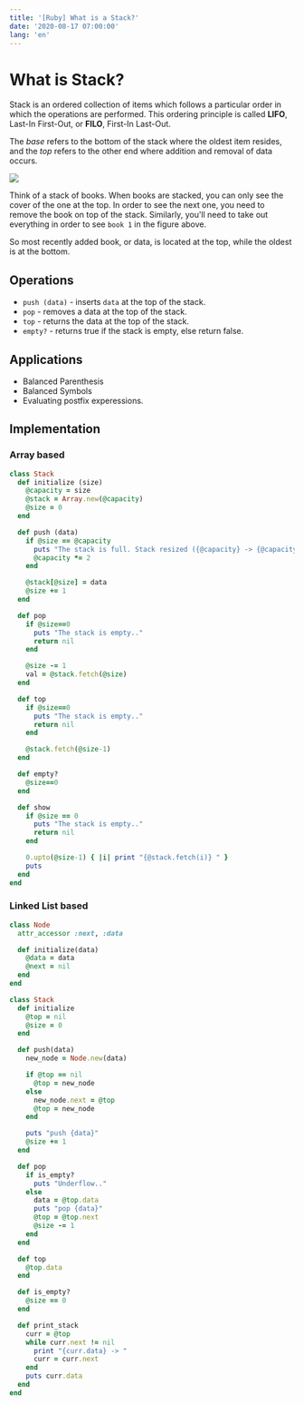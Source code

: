 ```yaml
---
title: '[Ruby] What is a Stack?'
date: '2020-08-17 07:00:00'
lang: 'en'
---
```


# What is Stack?
Stack is an ordered collection of items which follows a particular order in which the operations are performed. 
This ordering principle is called **LIFO**, Last-In First-Out, or **FILO**, First-In Last-Out.

The _base_ refers to the bottom of the stack where the oldest item resides, and the _top_ refers to the other end where addition and removal of data occurs.

![](/images/data-structure/stack/stack-1.png)

Think of a stack of books. When books are stacked, you can only see the cover of the one at the top. In order to see the next one, you need to remove the book on top of the stack. Similarly, you'll need to take out everything in order to see `book 1` in the figure above.

So most recently added book, or data, is located at the top, while the oldest is at the bottom.

## Operations
- `push (data)` - inserts `data` at the top of the stack.
- `pop` - removes a data at the top of the stack.
- `top` - returns the data at the top of the stack.
- `empty?` - returns true if the stack is empty, else return false.

## Applications
- Balanced Parenthesis
- Balanced Symbols
- Evaluating postfix experessions.

## Implementation

### Array based
```rb
class Stack
  def initialize (size)
    @capacity = size
    @stack = Array.new(@capacity)
    @size = 0
  end

  def push (data)
    if @size == @capacity
      puts "The stack is full. Stack resized ({@capacity} -> {@capacity * 2})"
      @capacity *= 2
    end

    @stack[@size] = data
    @size += 1
  end

  def pop
    if @size==0
      puts "The stack is empty.."
      return nil
    end

    @size -= 1
    val = @stack.fetch(@size)
  end

  def top
    if @size==0
      puts "The stack is empty.."
      return nil
    end

    @stack.fetch(@size-1)
  end

  def empty?
    @size==0
  end

  def show
    if @size == 0
      puts "The stack is empty.."
      return nil
    end

    0.upto(@size-1) { |i| print "{@stack.fetch(i)} " }
    puts
  end
end
```

### Linked List based
```rb
class Node
  attr_accessor :next, :data

  def initialize(data)
    @data = data
    @next = nil
  end
end

class Stack
  def initialize
    @top = nil
    @size = 0
  end

  def push(data)
    new_node = Node.new(data)

    if @top == nil
      @top = new_node
    else
      new_node.next = @top
      @top = new_node
    end

    puts "push {data}"
    @size += 1
  end

  def pop
    if is_empty?
      puts "Underflow.."
    else
      data = @top.data
      puts "pop {data}"
      @top = @top.next
      @size -= 1
    end
  end

  def top
    @top.data
  end

  def is_empty?
    @size == 0
  end

  def print_stack
    curr = @top
    while curr.next != nil
      print "{curr.data} -> "
      curr = curr.next
    end
    puts curr.data
  end
end
```